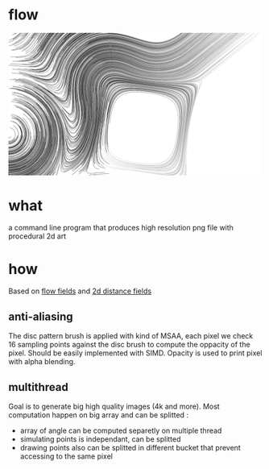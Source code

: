 # flow

![image info](./example_01.png)

# what

a command line program that produces high resolution png file with procedural 2d art

# how

Based on [flow fields](https://tylerxhobbs.com/essays/2020/flow-fields) and [2d distance fields](https://iquilezles.org/www/articles/distfunctions2d/distfunctions2d.htm)

## anti-aliasing

The disc pattern brush is applied with kind of MSAA, each pixel we check 16 sampling points against the disc brush to compute the oppacity of the pixel. Should be easily implemented with SIMD. Opacity is used to print pixel with alpha blending.

## multithread

Goal is to generate big high quality images (4k and more). Most computation happen on big array and can be splitted :
* array of angle can be computed separetly on multiple thread
* simulating points is independant, can be splitted
* drawing points also can be splitted in different bucket that prevent accessing to the same pixel
